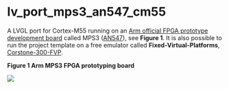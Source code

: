 # lv_port_mps3_an547_cm55
A LVGL port for Cortex-M55 running on an [Arm official FPGA prototype development board](https://developer.arm.com/tools-and-software/development-boards/fpga-prototyping-boards/mps3) called MPS3 ([AN547](https://developer.arm.com/tools-and-software/development-boards/fpga-prototyping-boards/download-fpga-images#)), see **Figure 1**. It is also possible to run the project template on a free emulator called **Fixed-Virtual-Platforms**, [Corstone-300-FVP](https://developer.arm.com/tools-and-software/open-source-software/arm-platforms-software/arm-ecosystem-fvps).



**Figure 1 Arm MPS3 FPGA prototyping board** 

![](https://developer.arm.com/-/media/Arm%20Developer%20Community/Images/Development%20Boards/Arm_MPS3_prototyping_system.png?revision=79a108aa-abe8-4a21-b453-ad6c2d6e82b2&h=409&w=400&hash=F7DEA4E2D2C854ECAC5BBCC8804D6107) 
